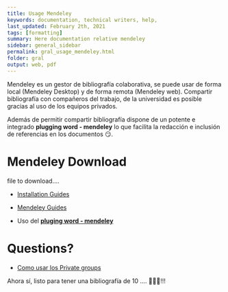 ```yaml
---
title: Usage Mendeley
keywords: documentation, technical writers, help, 
last_updated: February 2th, 2021
tags: [formatting]
summary: Here documentation relative mendeley
sidebar: general_sidebar
permalink: gral_usage_mendeley.html
folder: gral
output: web, pdf
---
```


Mendeley es un gestor de bibliografía colaborativa, se puede usar de forma local (Mendeley Desktop) y de forma remota (Mendeley web). Compartir bibliografía con compañeros del trabajo, de la universidad es posible gracias al uso de los equipos privados.

Además de permitir compartir bibliografía dispone de un potente e integrado **plugging word - mendeley** lo que facilita la redacción e inclusión de referencias en los documentos 😏.

# Mendeley Download

<div class="alert alert-success" role="alert"><i class="fa fa-download fa-lg"></i> file to download....</div>

- [Installation Guides](https://www.mendeley.com/guides/download-mendeley-desktop/windows/instructions)

- [Mendeley Guides](https://www.mendeley.com/guides)

- Uso del [**pluging word - mendeley**](https://www.mendeley.com/guides/using-citation-editor)


# Questions?

- [Como usar los Private groups](https://www.mendeley.com/guides/private-groups)

Ahora sí, listo para tener una bibliografía de 10 .... 	💪💪💪!!!